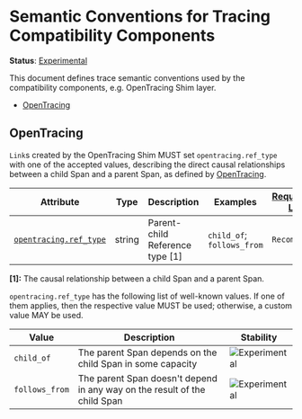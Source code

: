 <!--- Hugo front matter used to generate the website version of this page:
linkTitle: Tracing Compatibility
--->

# Semantic Conventions for Tracing Compatibility Components

**Status**: [Experimental][DocumentStatus]

This document defines trace semantic conventions used by the
compatibility components, e.g. OpenTracing Shim layer.

<!-- Re-generate TOC with `markdown-toc --no-first-h1 -i` -->

<!-- toc -->

- [OpenTracing](#opentracing)

<!-- tocstop -->

## OpenTracing

`Link`s created by the OpenTracing Shim MUST set `opentracing.ref_type`
with one of the accepted values, describing the direct causal relationships
between a child Span and a parent Span, as defined by
[OpenTracing](https://github.com/opentracing/specification/blob/master/specification.md).

<!-- semconv opentracing(full) -->
<!-- NOTE: THIS TEXT IS AUTOGENERATED. DO NOT EDIT BY HAND. -->
<!-- see templates/registry/markdown/snippet.md.j2 -->
<!-- prettier-ignore-start -->
<!-- markdownlint-capture -->
<!-- markdownlint-disable -->

| Attribute  | Type | Description  | Examples  | [Requirement Level](https://opentelemetry.io/docs/specs/semconv/general/attribute-requirement-level/) | Stability |
|---|---|---|---|---|---|
| [`opentracing.ref_type`](/docs/attributes-registry/opentracing.md) | string | Parent-child Reference type [1] | `child_of`; `follows_from` | `Recommended` | ![Experimental](https://img.shields.io/badge/-experimental-blue) |

**[1]:** The causal relationship between a child Span and a parent Span.



`opentracing.ref_type` has the following list of well-known values. If one of them applies, then the respective value MUST be used; otherwise, a custom value MAY be used.

| Value  | Description | Stability |
|---|---|---|
| `child_of` | The parent Span depends on the child Span in some capacity | ![Experimental](https://img.shields.io/badge/-experimental-blue) |
| `follows_from` | The parent Span doesn't depend in any way on the result of the child Span | ![Experimental](https://img.shields.io/badge/-experimental-blue) |



<!-- markdownlint-restore -->
<!-- prettier-ignore-end -->
<!-- END AUTOGENERATED TEXT -->
<!-- endsemconv -->

[DocumentStatus]: https://github.com/open-telemetry/opentelemetry-specification/tree/v1.31.0/specification/document-status.md
